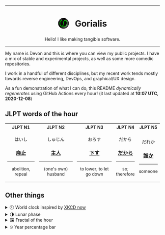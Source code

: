 ***

<h1 align="center">
<sub>
    <img src="readme/resources/avatar.png" height="36">
</sub>
&nbsp;
Gorialis
</h1>
<p align="center">
Hello! I like making tangible software.
</p>

***

My name is Devon and this is where you can view my public projects. I have a mix of stable and experimental projects, as well as some more comedic repositories.

I work in a handful of different disciplines, but my recent work tends mostly towards reverse engineering, DevOps, and graphical/UX design.

As a fun demonstration of what I can do, this README *dynamically regenerates* using GitHub Actions every hour! (it last updated at **10:07 UTC, 2020-12-08**)

<h2>JLPT words of the hour</h2>
<table>
    <tr>
        <th>JLPT N1</th>
        <th>JLPT N2</th>
        <th>JLPT N3</th>
        <th>JLPT N4</th>
        <th>JLPT N5</th>
    </tr>
    <tr>
        <td>
            <p align="center">はいし</p>
            <h3 align="center"><b><a href="https://jisho.org/search/%E5%BB%83%E6%AD%A2">廃止</a></b></h3>
            <hr>
            <p align="center">abolition,<wbr> repeal</p>
        </td>
        <td>
            <p align="center">しゅじん</p>
            <h3 align="center"><b><a href="https://jisho.org/search/%E4%B8%BB%E4%BA%BA">主人</a></b></h3>
            <hr>
            <p align="center">(one's own) husband</p>
        </td>
        <td>
            <p align="center">おろす</p>
            <h3 align="center"><b><a href="https://jisho.org/search/%E4%B8%8B%E3%81%99">下す</a></b></h3>
            <hr>
            <p align="center">to lower,<wbr> to let go down</p>
        </td>
        <td>
            <p align="center">だから</p>
            <h3 align="center"><b><a href="https://jisho.org/search/%E3%81%A0%E3%81%8B%E3%82%89">だから</a></b></h3>
            <hr>
            <p align="center">so;<br> therefore</p>
        </td>
        <td>
            <p align="center">だれか</p>
            <h3 align="center"><b><a href="https://jisho.org/search/%E8%AA%B0%E3%81%8B">誰か</a></b></h3>
            <hr>
            <p align="center">someone</p>
        </td>
    </tr>
</table>

<h2>Other things</h2>
<details>
<summary>🕙  World clock inspired by <a href="https://xkcd.com/now">XKCD now</a></summary>

> <img src="generated/now.png" width="512">

</details>
<details>
<summary>🌗 Lunar phase</summary>

The moon is approximately 80.85% through its phase (Last Quarter).

</details>
<details>
<summary>&#x1f5bc; Fractal of the hour</summary>

> <img src="generated/fractal.png" width="512">

</details>
<details>
<summary>&#x23f2; Year percentage bar</summary>
<pre><code>2020 [██████████████████▁▁] 93.56%</code></pre>
</details>
